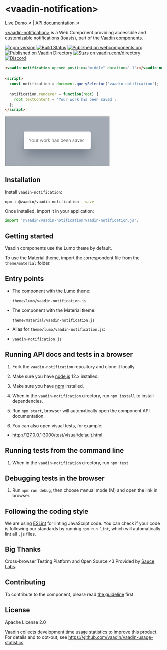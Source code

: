 # &lt;vaadin-notification&gt;

[Live Demo ↗](https://vaadin.com/components/vaadin-notification/html-examples)
|
[API documentation ↗](https://vaadin.com/components/vaadin-notification/html-api)

[&lt;vaadin-notification&gt;](https://vaadin.com/components/vaadin-notification) is a Web Component providing accessible and customizable notifications (toasts), part of the [Vaadin components](https://vaadin.com/components).

[![npm version](https://badgen.net/npm/v/@vaadin/vaadin-notification)](https://www.npmjs.com/package/@vaadin/vaadin-notification)
[![Build Status](https://travis-ci.org/vaadin/vaadin-notification.svg?branch=master)](https://travis-ci.org/vaadin/vaadin-notification)
[![Published on webcomponents.org](https://img.shields.io/badge/webcomponents.org-published-blue.svg)](https://www.webcomponents.org/element/vaadin/vaadin-notification)
[![Published on Vaadin Directory](https://img.shields.io/badge/Vaadin%20Directory-published-00b4f0.svg)](https://vaadin.com/directory/component/vaadinvaadin-notification)
[![Stars on vaadin.com/directory](https://img.shields.io/vaadin-directory/star/vaadinvaadin-notification.svg)](https://vaadin.com/directory/component/vaadinvaadin-notification)
[![Discord](https://img.shields.io/discord/732335336448852018?label=discord)](https://discord.gg/PHmkCKC)

```html
<vaadin-notification opened position="middle" duration="-1"></vaadin-notification>

<script>
  const notification = document.querySelector('vaadin-notification');

  notification.renderer = function(root) {
    root.textContent = 'Your work has been saved';
  };
</script>
```

[<img src="https://raw.githubusercontent.com/vaadin/vaadin-notification/master/screenshot.png" width="336" alt="Screenshot of vaadin-notification">](https://vaadin.com/components/vaadin-notification)

## Installation

Install `vaadin-notification`:

```sh
npm i @vaadin/vaadin-notification --save
```

Once installed, import it in your application:

```js
import '@vaadin/vaadin-notification/vaadin-notification.js';
```

## Getting started

Vaadin components use the Lumo theme by default.

To use the Material theme, import the correspondent file from the `theme/material` folder.

## Entry points

- The component with the Lumo theme:

  `theme/lumo/vaadin-notification.js`

- The component with the Material theme:

  `theme/material/vaadin-notification.js`

- Alias for `theme/lumo/vaadin-notification.js`:

- `vaadin-notification.js`

## Running API docs and tests in a browser

1. Fork the `vaadin-notification` repository and clone it locally.

1. Make sure you have [node.js](https://nodejs.org/) 12.x installed.

1. Make sure you have [npm](https://www.npmjs.com/) installed.

1. When in the `vaadin-notification` directory, run `npm install` to install dependencies.

1. Run `npm start`, browser will automatically open the component API documentation.

1. You can also open visual tests, for example:

  - http://127.0.0.1:3000/test/visual/default.html


## Running tests from the command line

1. When in the `vaadin-notification` directory, run `npm test`

## Debugging tests in the browser

1. Run `npm run debug`, then choose manual mode (M) and open the link in browser.


## Following the coding style

We are using [ESLint](http://eslint.org/) for linting JavaScript code. You can check if your code is following our standards by running `npm run lint`, which will automatically lint all `.js` files.


## Big Thanks

Cross-browser Testing Platform and Open Source <3 Provided by [Sauce Labs](https://saucelabs.com).


## Contributing

  To contribute to the component, please read [the guideline](https://github.com/vaadin/vaadin-core/blob/master/CONTRIBUTING.md) first.


## License

Apache License 2.0

Vaadin collects development time usage statistics to improve this product. For details and to opt-out, see https://github.com/vaadin/vaadin-usage-statistics.

